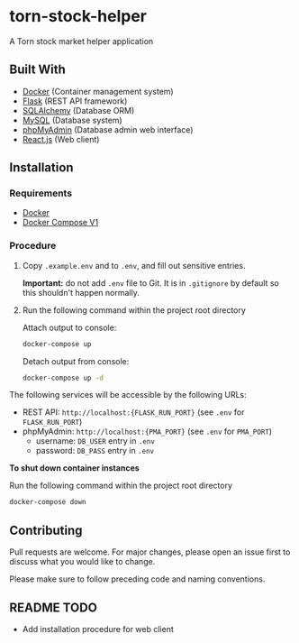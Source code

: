 <img href="https://img.shields.io/github/issues-pr-raw/cedricouellet/torn-stock-helper">
<img href="https://img.shields.io/github/issues-raw/cedricouellet/torn-stock-helper">
<img href="https://img.shields.io/github/last-commit/cedricouellet/torn-stock-helper/main?label=last%20commit%20%28branch%3Dmain%29">
<img href="https://img.shields.io/github/last-commit/cedricouellet/torn-stock-helper/dev?label=last%20commit%20%28branch%3Ddev%29">
<img href="https://img.shields.io/github/v/tag/cedricouellet/torn-stock-helper?include_prereleases&sort=semver">
<img href="https://img.shields.io/github/v/release/cedricouellet/torn-stock-helper?display_name=tag&include_prereleases">

# torn-stock-helper

A Torn stock market helper application

## Built With

- [Docker](https://www.docker.com/) (Container management system)
- [Flask](https://flask.palletsprojects.com/) (REST API framework)
- [SQLAlchemy](https://www.sqlalchemy.org/) (Database ORM)
- [MySQL](https://www.mysql.com/) (Database system)
- [phpMyAdmin](https://www.phpmyadmin.net/) (Database admin web interface)
- [React.js](https://reactjs.org/) (Web client)


## Installation

### Requirements

- [Docker](https://www.docker.com/)
- [Docker Compose V1](https://docs.docker.com/compose/)

### Procedure

1. Copy `.example.env` and to `.env`, and fill out sensitive entries.

    **Important:** do not add `.env` file to Git. It is in `.gitignore` by default so this shouldn't happen normally.

2. Run the following command within the project root directory

    Attach output to console:
    ```bash
    docker-compose up
    ```
    Detach output from console:
    ```bash
    docker-compose up -d
    ```

The following services will be accessible by the following URLs:
    
- REST API: `http://localhost:{FLASK_RUN_PORT}` (see `.env` for `FLASK_RUN_PORT`)
- phpMyAdmin: `http://localhost:{PMA_PORT}` (see `.env` for `PMA_PORT`)
    - username: `DB_USER` entry in `.env`
    - password: `DB_PASS` entry in `.env`

**To shut down container instances**

Run the following command within the project root directory

```bash
docker-compose down
```

## Contributing

Pull requests are welcome. 
For major changes, please open an issue first to discuss what you would like to change.

Please make sure to follow preceding code and naming conventions.

## README TODO
- Add installation procedure for web client
